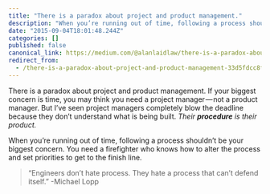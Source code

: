 ```yaml
---
title: "There is a paradox about project and product management."
description: "When you’re running out of time, following a process shouldn’t be your biggest concern. You need a firefighter who knows how to alter the…"
date: "2015-09-04T18:01:48.244Z"
categories: []
published: false
canonical_link: https://medium.com/@alanlaidlaw/there-is-a-paradox-about-project-and-product-management-33d5fdcc8f22
redirect_from:
  - /there-is-a-paradox-about-project-and-product-management-33d5fdcc8f22
---
```


There is a paradox about project and product management. If your biggest concern is time, you may think you need a project manager — not a product manager. But I’ve seen project managers completely blow the deadline because they don’t understand what is being built. _Their_ **_procedure_** _is their product._

When you’re running out of time, following a process shouldn’t be your biggest concern. You need a firefighter who knows how to alter the process and set priorities to get to the finish line.

> “Engineers don’t hate process. They hate a process that can’t defend itself.” -Michael Lopp
